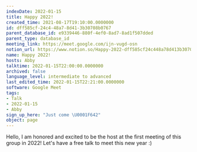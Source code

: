 ```yaml
---
indexDate: 2022-01-15
title: Happy 2022!
created_time: 2021-08-17T19:10:00.0000000
id: dff585cf-24c4-48a7-8d41-3b30708b0767
parent_database_id: e9339446-880f-4ef0-8ad7-8ad1f507dded
parent_type: database_id
meeting_link: https://meet.google.com/ijn-vugd-osn
notion_url: https://www.notion.so/Happy-2022-dff585cf24c448a78d413b30708b0767
name: Happy 2022!
hosts: Abby
talktime: 2022-01-15T22:00:00.0000000
archived: false
language_level: intermediate to advanced
last_edited_time: 2022-01-15T22:21:00.0000000
software: Google Meet
tags:
- Talk
- 2022-01-15
- Abby
sign_up_here: "Just come \U0001F642"
object: page
---
```


Hello, I am honored and excited to be the host at the first meeting of this group in 2022! Let's have a free talk to meet this new year :)





